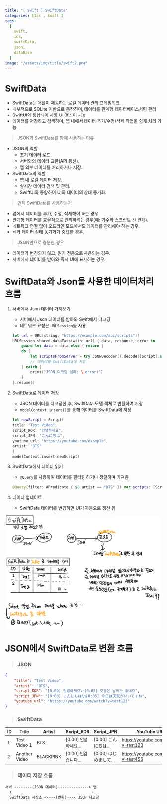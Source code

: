 ```yaml
---
title: "[ Swift ] SwiftData"
categories: [Ios , Swift ]
tags:
  [
    swift,
    ios,
    swiftData,
    json,
    dataBase
  ] 
image: "/assets/img/title/swift2.png"
---
```


# SwiftData
* SwiftData는 애플이 제공하는 로컬 데이터 관리 프레임워크
* 내부적으로 SQLite 기반으로 동작하며, 데이터를 관계형 데이터베이스처럼 관리
* SwiftUI와 통합되어 자동 UI 갱신이 가능
* 데이터를 저장하고 검색하며, 앱 내에서 데이터 추가/수정/삭제 작업을 쉽게 처리 가능

> JSON과 SwiftData를 함께 사용하는 이유
* JSON의 역할
    * 초기 데이터 로드.
    * 서버와의 데이터 교환(API 통신).
    * 앱 외부 데이터를 처리하거나 저장.
* SwiftData의 역할
    * 앱 내 로컬 데이터 저장.
    * 실시간 데이터 검색 및 관리.
    * SwiftUI와 통합하여 UI와 데이터의 상태 동기화.

> 언제 SwiftData를 사용하는가
* 앱에서 데이터를 추가, 수정, 삭제해야 하는 경우.
* 관계형 데이터를 효율적으로 관리하려는 경우(예: 가수와 스크립트 간 관계).
* 네트워크 연결 없이 오프라인 모드에서도 데이터를 관리해야 하는 경우.
* *I와 데이터 상태 동기화가 중요한 경우.
> JSON만으로 충분한 경우
* 데이터가 변경되지 않고, 읽기 전용으로 사용되는 경우.
* 서버에서 데이터를 받아와 즉시 UI에 표시하는 경우.

# SwiftData와 Json을 사용한 데이터처리 흐름
1. 서버에서 Json 데이터 가져오기
    * 서버에서 Json 데이터를 받아와 Swift에서 디코딩
    * 네트워크 요청은 `URLSession`을 사용
    ```swift
    let url = URL(string: "https://example.com/api/scripts")!
    URLSession.shared.dataTask(with: url) { data, response, error in
        guard let data = data else { return }
        do {
            let scriptsFromServer = try JSONDecoder().decode([Script].self, from: data)
            // 데이터를 SwiftData에 저장
        } catch {
            print("JSON 디코딩 실패: \(error)")
        }
    }.resume()
    ```

2. SwiftData로 데이터 저장
    * JSON 데이터를 디코딩한 후, SwiftData 모델 객체로 변환하여 저장
    * `modelContext.insert()`를 통해 데이터를 SwiftData에 저장
    ```swift
    let newScript = Script(
    title: "Test Video",
    script_KOR: "안녕하세요",
    script_JPN: "こんにちは",
    youtube_url: "https://youtube.com/example",
    artist: "BTS"
    )
    modelContext.insert(newScript)
    ```

3. SwiftData에서 데이터 읽기
    * `@Query`를 사용하여 데이터를 필터링 하거나 정렬하며 가져옴
    ```swift
    @Query(filter: #Predicate { $0.artist == "BTS" }) var scripts: [Script]
    ```
4. 데이터 업데이트
    * SwiftData 데이터를 변경하면 UI가 자동으로 갱신 됨


<div style="display: flex; justify-content: space-around;">
  <img src="/assets/img/68FC0D9D-FA38-49E3-807D-586E579DED7A_1_105_c.jpeg" width="800" />
</div>

# JSON에서 SwiftData로 변환 흐름

> ### JSON
```json
{
    "title": "Test Video",
    "artist": "BTS",
    "script_KOR": "[0:00] 안녕하세요\n[0:05] 오늘은 날씨가 좋네요",
    "script_JPN": "[0:00] こんにちは\n[0:05] 今日は天気がいいですね",
    "youtube_url": "https://youtube.com/watch?v=test123"
}
```
> ### SwiftData

| ID  | Title            | Artist      | Script_KOR                | Script_JPN                | YouTube URL                         |
| --- | ---------------- | ----------- | ------------------------- | ------------------------- | ----------------------------------- |
| 1   | Test Video 1     | BTS         | [0:00] 안녕하세요...       | [0:00] こんにちは...       | https://youtube.com/watch?v=test123 |
| 2   | Another Video    | BLACKPINK   | [0:00] 반갑습니다...       | [0:00] はじめまして...       | https://youtube.com/watch?v=test456 |

> ### 데이터 저장 흐름
```plaintext
서버 --------(JSON 데이터)--------------> 앱
  ↑                                    ↓
  SwiftData 저장소 <----(변환)---- JSON 디코딩
```